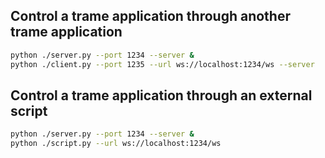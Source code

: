 ## Control a trame application through another trame application

```bash
python ./server.py --port 1234 --server &
python ./client.py --port 1235 --url ws://localhost:1234/ws --server
```

## Control a trame application through an external script

```bash
python ./server.py --port 1234 --server &
python ./script.py --url ws://localhost:1234/ws
```
